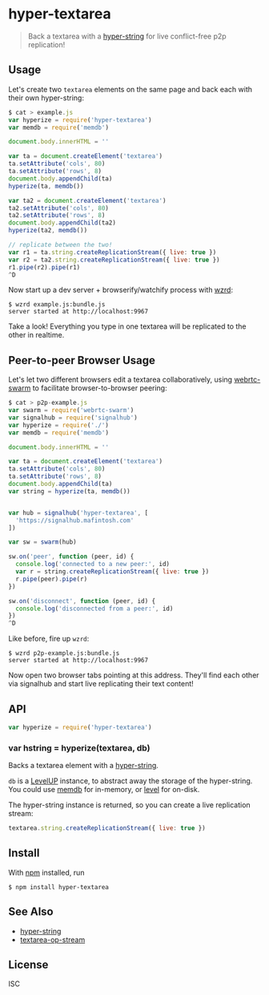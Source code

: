 # hyper-textarea

> Back a textarea with a [hyper-string](https://github.com/noffle/hyper-string)
> for live conflict-free p2p replication!

## Usage

Let's create two `textarea` elements on the same page and back each with their
own hyper-string:

```js
$ cat > example.js
var hyperize = require('hyper-textarea')
var memdb = require('memdb')

document.body.innerHTML = ''

var ta = document.createElement('textarea')
ta.setAttribute('cols', 80)
ta.setAttribute('rows', 8)
document.body.appendChild(ta)
hyperize(ta, memdb())

var ta2 = document.createElement('textarea')
ta2.setAttribute('cols', 80)
ta2.setAttribute('rows', 8)
document.body.appendChild(ta2)
hyperize(ta2, memdb())

// replicate between the two!
var r1 = ta.string.createReplicationStream({ live: true })
var r2 = ta2.string.createReplicationStream({ live: true })
r1.pipe(r2).pipe(r1)
^D
```

Now start up a dev server + browserify/watchify process with
[wzrd](https://github.com/maxogden/wzrd):

```
$ wzrd example.js:bundle.js
server started at http://localhost:9967
```

Take a look! Everything you type in one textarea will be replicated to the
other in realtime.

## Peer-to-peer Browser Usage

Let's let two different browsers edit a textarea collaboratively, using
[webrtc-swarm](http://github.com/mafintosh/webrtc-swarm) to facilitate
browser-to-browser peering:

```js
$ cat > p2p-example.js
var swarm = require('webrtc-swarm')
var signalhub = require('signalhub')
var hyperize = require('./')
var memdb = require('memdb')

document.body.innerHTML = ''

var ta = document.createElement('textarea')
ta.setAttribute('cols', 80)
ta.setAttribute('rows', 8)
document.body.appendChild(ta)
var string = hyperize(ta, memdb())


var hub = signalhub('hyper-textarea', [
  'https://signalhub.mafintosh.com'
])

var sw = swarm(hub)

sw.on('peer', function (peer, id) {
  console.log('connected to a new peer:', id)
  var r = string.createReplicationStream({ live: true })
  r.pipe(peer).pipe(r)
})

sw.on('disconnect', function (peer, id) {
  console.log('disconnected from a peer:', id)
})
^D
```

Like before, fire up `wzrd`:

```
$ wzrd p2p-example.js:bundle.js
server started at http://localhost:9967
```

Now open two browser tabs pointing at this address. They'll find each other via
signalhub and start live replicating their text content!

## API

```js
var hyperize = require('hyper-textarea')
```

### var hstring = hyperize(textarea, db)

Backs a textarea element with a
[hyper-string](https://github.com/noffle/hyper-string).

`db` is a [LevelUP](https://github.com/Level/levelup) instance, to abstract away
the storage of the hyper-string. You could use
[memdb](https://github.com/juliangruber/memdb) for in-memory, or
[level](https://github.com/Level/level) for on-disk.

The hyper-string instance is returned, so you can create a live replication
stream:

```js
textarea.string.createReplicationStream({ live: true })
```


## Install

With [npm](https://npmjs.org/) installed, run

```
$ npm install hyper-textarea
```

## See Also

- [hyper-string](https://github.com/noffle/hyper-string)
- [textarea-op-stream](https://github.com/noffle/textarea-op-stream)

## License

ISC
